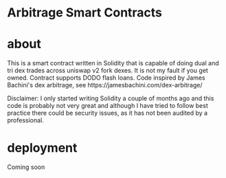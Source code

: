 # Arbitrage Smart Contracts


# about
<p>
This is a smart contract written in Solidity that is capable of doing dual and tri dex trades across uniswap v2 fork dexes. 
It is not my fault if you get owned. Contract supports DODO flash loans. 
Code inspired by James Bachini's dex arbitrage, see https://jamesbachini.com/dex-arbitrage/
</p>

<p>
Disclaimer: I only started writing Solidity a couple of months ago and this code is probably not very great and although 
I have tried to follow best practice there could be security issues, as it has not been audited by a professional.
</p>

# deployment

<p>
Coming soon
</p>
